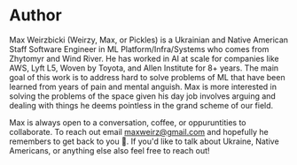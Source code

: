 # Author
Max Weirzbicki (Weirzy, Max, or Pickles) is a Ukrainian and Native American Staff Software Engineer in ML Platform/Infra/Systems who comes from Zhytomyr and Wind River. He has worked in AI at scale for companies like AWS, Lyft L5, Woven by Toyota, and Allen Institute for 8+ years. The main goal of this work is to address hard to solve problems of ML that have been learned from years of pain and mental anguish. Max is more interested in solving the problems of the space given his day job involves arguing and dealing with things he deems pointless in the grand scheme of our field.

Max is always open to a conversation, coffee, or oppuruntities to collaborate. To reach out email maxweirz@gmail.com and hopefully he remembers to get back to you 🤠. If you'd like to talk about Ukraine, Native Americans, or anything else also feel free to reach out!
